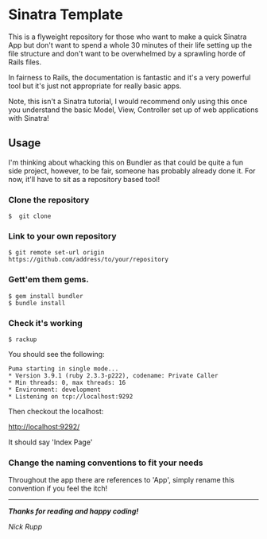 # Sinatra Template

This is a flyweight repository for those who want to make a quick Sinatra App but don't want to spend a whole 30 minutes of their life setting up the file structure and don't want to be overwhelmed by a sprawling horde of Rails files.

In fairness to Rails, the documentation is fantastic and it's a very powerful tool but it's just not appropriate for really basic apps.

Note, this isn't a Sinatra tutorial, I would recommend only using this once you understand the basic Model, View, Controller set up of web applications with Sinatra!

## Usage

I'm thinking about whacking this on Bundler as that could be quite a fun side project, however, to be fair, someone has probably already done it. For now, it'll have to sit as a repository based tool!

### Clone the repository

```
$  git clone  
```

### Link to your own repository

```
$ git remote set-url origin https://github.com/address/to/your/repository
```

### Gett'em them gems.
```
$ gem install bundler
$ bundle install
```

### Check it's working
```
$ rackup
```
You should see the following:
```
Puma starting in single mode...
* Version 3.9.1 (ruby 2.3.3-p222), codename: Private Caller
* Min threads: 0, max threads: 16
* Environment: development
* Listening on tcp://localhost:9292
```
Then checkout the localhost:

[http://localhost:9292/](http://localhost:9292/)

It should say 'Index Page'

### Change the naming conventions to fit your needs

Throughout the app there are references to 'App', simply rename this convention if
you feel the itch!


***

**_Thanks for reading and happy coding!_**

_Nick Rupp_
